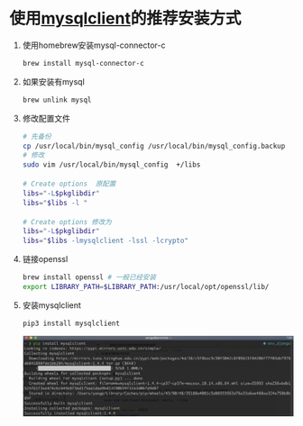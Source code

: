 # 使用[mysqlclient](https://pypi.org/project/mysqlclient/)的推荐安装方式

1. 使用homebrew安装mysql-connector-c

   ```bash
   brew install mysql-connector-c
   ```

2. 如果安装有mysql

   ```bash
   brew unlink mysql
   ```

3. 修改配置文件

   ```bash
   # 先备份
   cp /usr/local/bin/mysql_config /usr/local/bin/mysql_config.backup
   # 修改
   sudo vim /usr/local/bin/mysql_config  +/libs

   # Create options  原配置
   libs="-L$pkglibdir"
   libs="$libs -l "

   # Create options 修改为
   libs="-L$pkglibdir"
   libs="$libs -lmysqlclient -lssl -lcrypto"

   ```

4. 链接openssl

   ```bash
   brew install openssl # 一般已经安装
   export LIBRARY_PATH=$LIBRARY_PATH:/usr/local/opt/openssl/lib/
   ```

5. 安装mysqlclient

   ```bash
   pip3 install mysqlclient
   ```

   ![屏幕快照 2019-08-25 下午6.38.48](../img/3.png)

